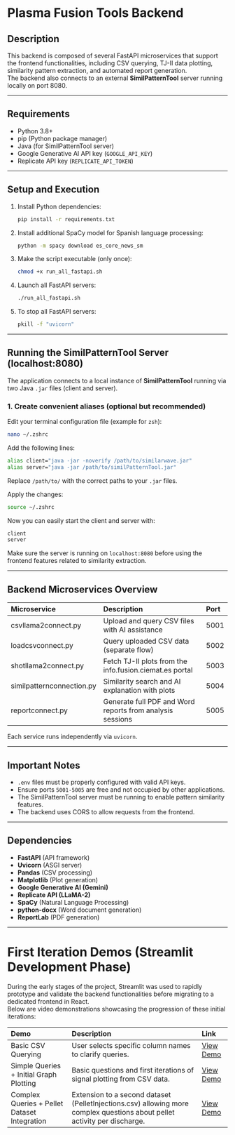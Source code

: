 # Plasma Fusion Tools Backend

## Description

This backend is composed of several FastAPI microservices that support the frontend functionalities, including CSV querying, TJ-II data plotting, similarity pattern extraction, and automated report generation.  
The backend also connects to an external **SimilPatternTool** server running locally on port 8080.

---

## Requirements

- Python 3.8+
- pip (Python package manager)
- Java (for SimilPatternTool server)
- Google Generative AI API key (`GOOGLE_API_KEY`)
- Replicate API key (`REPLICATE_API_TOKEN`)

---

## Setup and Execution

1. Install Python dependencies:
   ```bash
   pip install -r requirements.txt
   ```

2. Install additional SpaCy model for Spanish language processing:
   ```bash
   python -m spacy download es_core_news_sm
   ```

3. Make the script executable (only once):
   ```bash
   chmod +x run_all_fastapi.sh
   ```

4. Launch all FastAPI servers:
   ```bash
   ./run_all_fastapi.sh
   ```

5. To stop all FastAPI servers:
   ```bash
   pkill -f "uvicorn"
   ```

---

## Running the SimilPatternTool Server (localhost:8080)

The application connects to a local instance of **SimilPatternTool** running via two Java `.jar` files (client and server).

### 1. Create convenient aliases (optional but recommended)

Edit your terminal configuration file (example for `zsh`):
```bash
nano ~/.zshrc
```

Add the following lines:
```bash
alias client="java -jar -noverify /path/to/similarwave.jar"
alias server="java -jar /path/to/similPatternTool.jar"
```

Replace `/path/to/` with the correct paths to your `.jar` files.

Apply the changes:
```bash
source ~/.zshrc
```

Now you can easily start the client and server with:

```bash
client
server
```

Make sure the server is running on `localhost:8080` before using the frontend features related to similarity extraction.

---

## Backend Microservices Overview

| Microservice | Description | Port |
|:-------------|:-------------|:-----|
| csvllama2connect.py | Upload and query CSV files with AI assistance | 5001 |
| loadcsvconnect.py | Query uploaded CSV data (separate flow) | 5002 |
| shotllama2connect.py | Fetch TJ-II plots from the info.fusion.ciemat.es portal | 5003 |
| similpatternconnection.py | Similarity search and AI explanation with plots | 5004 |
| reportconnect.py | Generate full PDF and Word reports from analysis sessions | 5005 |

Each service runs independently via `uvicorn`.

---

## Important Notes

- `.env` files must be properly configured with valid API keys.
- Ensure ports `5001-5005` are free and not occupied by other applications.
- The SimilPatternTool server must be running to enable pattern similarity features.
- The backend uses CORS to allow requests from the frontend.

---

## Dependencies

- **FastAPI** (API framework)
- **Uvicorn** (ASGI server)
- **Pandas** (CSV processing)
- **Matplotlib** (Plot generation)
- **Google Generative AI (Gemini)**
- **Replicate API (LLaMA-2)**
- **SpaCy** (Natural Language Processing)
- **python-docx** (Word document generation)
- **ReportLab** (PDF generation)

---

# First Iteration Demos (Streamlit Development Phase)

During the early stages of the project, Streamlit was used to rapidly prototype and validate the backend functionalities before migrating to a dedicated frontend in React.  
Below are video demonstrations showcasing the progression of these initial iterations:

| Demo | Description | Link |
|:-----|:------------|:-----|
| Basic CSV Querying | User selects specific column names to clarify queries. | [View Demo](https://drive.google.com/file/d/1d-XmbU0FBs4v8vltmIZ6BGogoqoUWI-T/view?usp=sharing) |
| Simple Queries + Initial Graph Plotting | Basic questions and first iterations of signal plotting from CSV data. | [View Demo](https://drive.google.com/file/d/16VuyjFm1RLBzjVombza0IByjoRl-KsG3/view?usp=sharing) |
| Complex Queries + Pellet Dataset Integration | Extension to a second dataset (PelletInjections.csv) allowing more complex questions about pellet activity per discharge. | [View Demo](https://drive.google.com/file/d/1PRKRLAEUH3vJ2_EfZzS4N2tuaY-Ty1B5/view?usp=sharing) |
